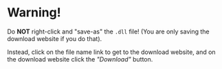 # Warning!
Do **NOT** right-click and "save-as" the `.dll` file! (You are only saving the download website if you do that).

Instead, click on the file name link to get to the download website, and on the download website click the *"Download"* button.
